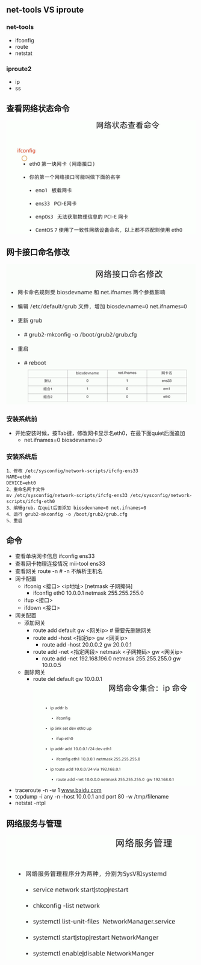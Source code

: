 
## net-tools VS iproute
### net-tools
- ifconfig
- route
- netstat
### iproute2
- ip
- ss
## 查看网络状态命令
![](img/查看网络状态命令.png)
## 网卡接口命名修改
![](img/网卡接口命名修改.png)
### 安装系统前
- 开始安装时候，按Tab键，修改网卡显示名eth0，在最下面quiet后面追加
    - net.ifnames=0 biosdevname=0
### 安装系统后
```
1、修改 /etc/sysconfig/network-scripts/ifcfg-ens33
NAME=eth0
DEVICE=eht0
2、重命名网卡文件
mv /etc/sysconfig/network-scripts/ifcfg-ens33 /etc/sysconfig/network-scripts/ifcfg-eth0
3、编辑grub，在quit后面添加 biosdevname=0 net.ifnames=0
4、运行 grub2-mkconfig -o /boot/grub2/grub.cfg
5、重启
```
## 命令
- 查看单块网卡信息 ifconfig ens33
- 查看网卡物理连接情况 mii-tool ens33
- 查看网关 route -n  # -n 不解析主机名
- 网卡配置
  - ifconig <接口> <ip地址> [netmask 子网掩码]
    - ifconfig eth0 10.0.0.1 netmask 255.255.255.0
  - ifup <接口>
  - ifdown <接口>
- 网关配置
  - 添加网关
    - route add default gw <网关ip>  # 需要先删除网关 
    - route add -host <指定ip> gw <网关ip>
      - route add -host 20.0.0.2 gw 20.0.0.1
    - route add -net <指定网段> netmask <子网掩码> gw <网关ip>
      - route add -net 192.168.196.0 netmask 255.255.255.0 gw 10.0.0.5
  - 删除网关
    - route del default gw 10.0.0.1
![](img/ip命令.png)
- traceroute -n -w 1 www.baidu.com
- tcpdump -i any -n -host 10.0.0.1 and port 80 -w /tmp/filename
- netstat -ntpl
## 网络服务与管理
![](img/网络服务与管理.png)

